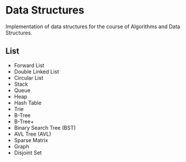 # Data Structures

Implementation of data structures for the course of Algorithms and Data Structures.

## List 

- Forward List
- Double Linked List
- Circular List
- Stack
- Queue
- Heap
- Hash Table
- Trie
- B-Tree
- B-Tree+
- Binary Search Tree (BST)
- AVL Tree (AVL)
- Sparse Matrix
- Graph
- Disjoint Set